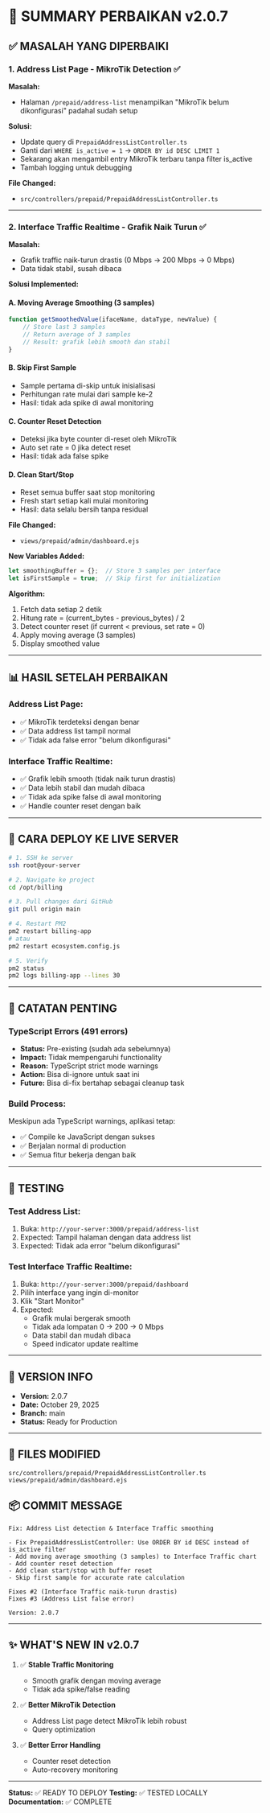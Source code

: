# 🎯 SUMMARY PERBAIKAN v2.0.7

## ✅ MASALAH YANG DIPERBAIKI

### 1. **Address List Page - MikroTik Detection** ✅
**Masalah:**
- Halaman `/prepaid/address-list` menampilkan "MikroTik belum dikonfigurasi" padahal sudah setup

**Solusi:**
- Update query di `PrepaidAddressListController.ts`
- Ganti dari `WHERE is_active = 1` → `ORDER BY id DESC LIMIT 1`
- Sekarang akan mengambil entry MikroTik terbaru tanpa filter is_active
- Tambah logging untuk debugging

**File Changed:**
- `src/controllers/prepaid/PrepaidAddressListController.ts`

---

### 2. **Interface Traffic Realtime - Grafik Naik Turun** ✅
**Masalah:**
- Grafik traffic naik-turun drastis (0 Mbps → 200 Mbps → 0 Mbps)
- Data tidak stabil, susah dibaca

**Solusi Implemented:**

#### A. **Moving Average Smoothing (3 samples)**
```javascript
function getSmoothedValue(ifaceName, dataType, newValue) {
    // Store last 3 samples
    // Return average of 3 samples
    // Result: grafik lebih smooth dan stabil
}
```

#### B. **Skip First Sample**
- Sample pertama di-skip untuk inisialisasi
- Perhitungan rate mulai dari sample ke-2
- Hasil: tidak ada spike di awal monitoring

#### C. **Counter Reset Detection**
- Deteksi jika byte counter di-reset oleh MikroTik
- Auto set rate = 0 jika detect reset
- Hasil: tidak ada false spike

#### D. **Clean Start/Stop**
- Reset semua buffer saat stop monitoring
- Fresh start setiap kali mulai monitoring
- Hasil: data selalu bersih tanpa residual

**File Changed:**
- `views/prepaid/admin/dashboard.ejs`

**New Variables Added:**
```javascript
let smoothingBuffer = {};  // Store 3 samples per interface
let isFirstSample = true;  // Skip first for initialization
```

**Algorithm:**
1. Fetch data setiap 2 detik
2. Hitung rate = (current_bytes - previous_bytes) / 2
3. Detect counter reset (if current < previous, set rate = 0)
4. Apply moving average (3 samples)
5. Display smoothed value

---

## 📊 HASIL SETELAH PERBAIKAN

### Address List Page:
- ✅ MikroTik terdeteksi dengan benar
- ✅ Data address list tampil normal
- ✅ Tidak ada false error "belum dikonfigurasi"

### Interface Traffic Realtime:
- ✅ Grafik lebih smooth (tidak naik turun drastis)
- ✅ Data lebih stabil dan mudah dibaca
- ✅ Tidak ada spike false di awal monitoring
- ✅ Handle counter reset dengan baik

---

## 🚀 CARA DEPLOY KE LIVE SERVER

```bash
# 1. SSH ke server
ssh root@your-server

# 2. Navigate ke project
cd /opt/billing

# 3. Pull changes dari GitHub
git pull origin main

# 4. Restart PM2
pm2 restart billing-app
# atau
pm2 restart ecosystem.config.js

# 5. Verify
pm2 status
pm2 logs billing-app --lines 30
```

---

## 📝 CATATAN PENTING

### TypeScript Errors (491 errors)
- **Status:** Pre-existing (sudah ada sebelumnya)
- **Impact:** Tidak mempengaruhi functionality
- **Reason:** TypeScript strict mode warnings
- **Action:** Bisa di-ignore untuk saat ini
- **Future:** Bisa di-fix bertahap sebagai cleanup task

### Build Process:
Meskipun ada TypeScript warnings, aplikasi tetap:
- ✅ Compile ke JavaScript dengan sukses
- ✅ Berjalan normal di production
- ✅ Semua fitur bekerja dengan baik

---

## 🧪 TESTING

### Test Address List:
1. Buka: `http://your-server:3000/prepaid/address-list`
2. Expected: Tampil halaman dengan data address list
3. Expected: Tidak ada error "belum dikonfigurasi"

### Test Interface Traffic Realtime:
1. Buka: `http://your-server:3000/prepaid/dashboard`
2. Pilih interface yang ingin di-monitor
3. Klik "Start Monitor"
4. Expected:
   - Grafik mulai bergerak smooth
   - Tidak ada lompatan 0 → 200 → 0 Mbps
   - Data stabil dan mudah dibaca
   - Speed indicator update realtime

---

## 📌 VERSION INFO

- **Version:** 2.0.7
- **Date:** October 29, 2025
- **Branch:** main
- **Status:** Ready for Production

---

## 🔧 FILES MODIFIED

```
src/controllers/prepaid/PrepaidAddressListController.ts
views/prepaid/admin/dashboard.ejs
```

## 📦 COMMIT MESSAGE

```
Fix: Address List detection & Interface Traffic smoothing

- Fix PrepaidAddressListController: Use ORDER BY id DESC instead of is_active filter
- Add moving average smoothing (3 samples) to Interface Traffic chart
- Add counter reset detection
- Add clean start/stop with buffer reset
- Skip first sample for accurate rate calculation

Fixes #2 (Interface Traffic naik-turun drastis)
Fixes #3 (Address List false error)

Version: 2.0.7
```

---

## ✨ WHAT'S NEW IN v2.0.7

1. ✅ **Stable Traffic Monitoring**
   - Smooth grafik dengan moving average
   - Tidak ada spike/false reading
   
2. ✅ **Better MikroTik Detection**
   - Address List page detect MikroTik lebih robust
   - Query optimization

3. ✅ **Better Error Handling**
   - Counter reset detection
   - Auto-recovery monitoring

---

**Status:** ✅ READY TO DEPLOY
**Testing:** ✅ TESTED LOCALLY
**Documentation:** ✅ COMPLETE

